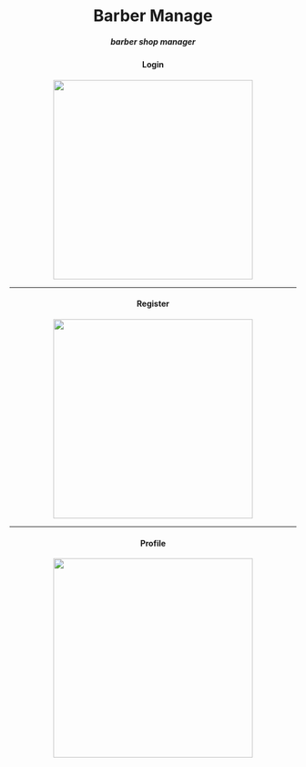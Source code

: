 
<h1 align='center'>Barber Manage</h1>
<h5 align='center'>barber shop manager</h5>



<h4 align='center'>Login</h4>
<p align="center">
<img height='350' src='https://user-images.githubusercontent.com/52014318/74376052-323adf00-4dc0-11ea-915c-6e5feedf7e6f.png' />
</p>
<hr/>
<h4 align='center'>Register</h4>
<p  align="center">
<img height='350' src='https://user-images.githubusercontent.com/52014318/74376363-b9885280-4dc0-11ea-90ea-cc8f0dbd1baa.png' />
</p>
<hr/>
<h4 align='center'>Profile</h4>
<p  align="center">
<img height='350' src='https://user-images.githubusercontent.com/52014318/74582526-db89fc80-4f9b-11ea-95d2-a9bb63b5af23.png' />
</p>


